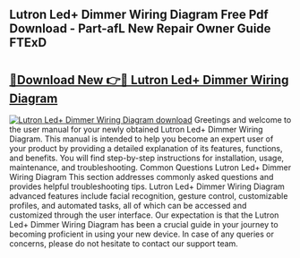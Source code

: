 ## Lutron Led+ Dimmer Wiring Diagram Free Pdf Download - Part-afL New Repair Owner Guide FTExD

# <h2><a href="http://dfmc1h7.blite.top/?on=Lutron+Led%2b+Dimmer+Wiring+Diagram">🔗Download New 👉🔴 Lutron Led+ Dimmer Wiring Diagram</a></h2>

[![Lutron Led+ Dimmer Wiring Diagram download](https://i.imgur.com/lujVjoI.png)](http://dfmc1h7.blite.top/?on=Lutron+Led%2b+Dimmer+Wiring+Diagram)
Greetings and welcome to the user manual for your newly obtained Lutron Led+ Dimmer Wiring Diagram. This manual is intended to help you become an expert user of your product by providing a detailed explanation of its features, functions, and benefits. You will find step-by-step instructions for installation, usage, maintenance, and troubleshooting. Common Questions Lutron Led+ Dimmer Wiring Diagram This section addresses commonly asked questions and provides helpful troubleshooting tips. Lutron Led+ Dimmer Wiring Diagram advanced features include facial recognition, gesture control, customizable profiles, and automated tasks, all of which can be accessed and customized through the user interface. Our expectation is that the Lutron Led+ Dimmer Wiring Diagram has been a crucial guide in your journey to becoming proficient in using your new device. In case of any queries or concerns, please do not hesitate to contact our support team.

